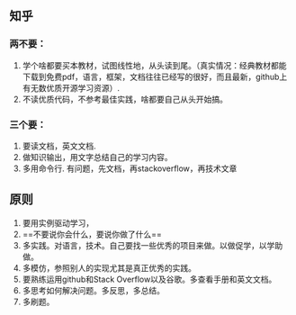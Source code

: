 ## 知乎
### 两不要：
1. 学个啥都要买本教材，试图线性地，从头读到尾。（真实情况：经典教材都能下载到免费pdf，语言，框架，文档往往已经写的很好，而且最新，github上有无数优质开源学习资源）.
2. 不读优质代码，不参考最佳实践，啥都要自己从头开始搞。

### 三个要：
1. 要读文档，英文文档.
2. 做知识输出，用文字总结自己的学习内容。
3. 多用命令行.
有问题，先文档，再stackoverflow，再技术文章
## 原则
1. 要用实例驱动学习，
2. ==不要说你会什么，要说你做了什么==
3. 多实践。对语言，技术。自己要找一些优秀的项目来做。以做促学，以学助做。
4. 多模仿，参照别人的实现尤其是真正优秀的实践。
5. 要熟练运用github和Stack Overflow以及谷歌。多查看手册和英文文档。
6. 多思考如何解决问题。多反思，多总结。
7. 多刷题。